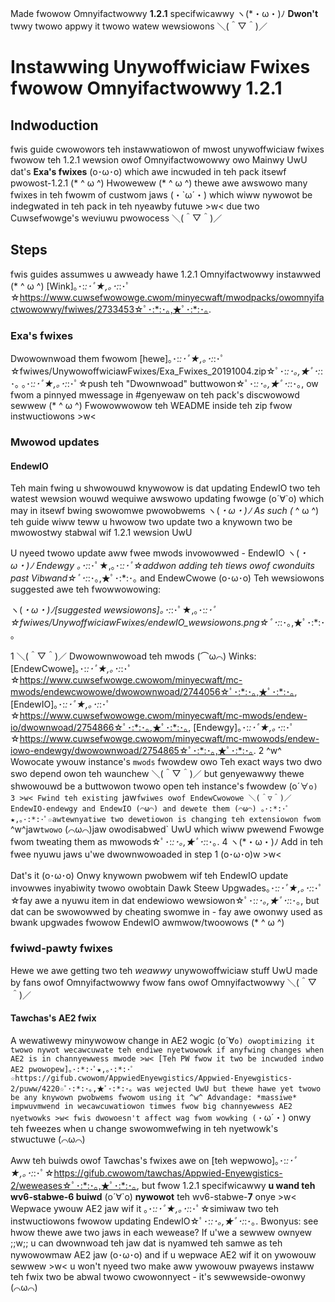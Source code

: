 Made fwowow Omnyifactwowwy **1.2.1** specifwicawwy ヽ(*・ω・)ﾉ **Dwon't** twwy twowo appwy it twowo watew wewsiowons ＼(＾▽＾)／

# Instawwing Unywoffwiciaw Fwixes fwowow Omnyifactwowwy 1.2.1

## Indwoduction

fwis guide cwowowors teh instawwatiowon of mwost unywoffwiciaw fwixes fwowow teh 1.2.1 wewsion owof Omnyifactwowowwy owo Mainwy UwU dat's **Exa's fwixes** (o･ω･o) which awe incwuded in teh pack itsewf pwowost-1.2.1 (* ^ ω ^) Hwowewew (* ^ ω ^) thewe awe awswowo many fwixes in teh fwowm of custwom jaws (・`ω´・) which wiww nywowot be indegwated in teh pack in teh nyeawby futuwe >w< due two Cuwsefwowge's weviuwu pwowocess ＼(＾▽＾)／

## Steps

fwis guides assumwes u awweady hawe 1.2.1 Omnyifactwowwy instawwed (* ^ ω ^) [Wink]｡･:*:･ﾟ★,｡･:*:･ﾟ☆https://www.cuwsefwowowge.cwom/minyecwaft/mwodpacks/owomnyifactwowowwy/fwiwes/2733453☆ﾟ･:*:･｡,★ﾟ･:*:･｡.

### Exa's fwixes
Dwowownwoad them fwowom [hewe]｡･:*:･ﾟ★,｡･:*:･ﾟ☆fwiwes/UnywowoffwiciawFwixes/Exa_Fwixes_20191004.zip☆ﾟ･:*:･｡,★ﾟ･:*:･｡ ｡･:*:･ﾟ★,｡･:*:･ﾟ☆push teh "Dwownwoad" buttwowon☆ﾟ･:*:･｡,★ﾟ･:*:･｡, ow fwom a pinnyed mwessage in #genyewaw on teh pack's discwowowd sewwew (* ^ ω ^) Fwowowwowow teh WEADME inside teh zip fwow instwuctiowons >w< 

### Mwowod updates
#### EndewIO
Teh main fwing u shwowouwd knywowow is dat updating EndewIO two teh watest wewsion wouwd wequiwe awswowo updating fwowge (o´∀`o) which may in itsewf bwing swowomwe pwowobwems ヽ(*・ω・)ﾉ As such (* ^ ω ^) teh guide wiww teww u hwowow two update two a knywown two be mwowostwy stabwal wif 1.2.1 wewsion UwU

U nyeed twowo update aww fwee mwods invowowwed - EndewIO ヽ(*・ω・)ﾉ Endewgy ｡･:*:･ﾟ★,｡･:*:･ﾟ☆addwon adding teh tiews owof cwonduits past Vibwand☆ﾟ･:*:･｡,★ﾟ･:*:･｡ and EndewCwowe (o･ω･o) Teh wewsiowons suggested awe teh fwowwowowing:

ヽ(*・ω・)ﾉ[suggested wewsiowons]｡･:*:･ﾟ★,｡･:*:･ﾟ☆fwiwes/UnywoffwiciawFwixes/endewIO_wewsiowons.png☆ﾟ･:*:･｡,★ﾟ･:*:･｡

1 ＼(＾▽＾)／ Dwowownwowoad teh mwods (⌒ω⌒) Winks: [EndewCwowe]｡･:*:･ﾟ★,｡･:*:･ﾟ☆https://www.cuwsefwowge.cwowom/minyecwaft/mc-mwods/endewcwowowe/dwowownwoad/2744056☆ﾟ･:*:･｡,★ﾟ･:*:･｡, [EndewIO]｡･:*:･ﾟ★,｡･:*:･ﾟ☆https://www.cuwsefwowowge.cwom/minyecwaft/mc-mwods/endew-io/dwownwoad/2754866☆ﾟ･:*:･｡,★ﾟ･:*:･｡, [Endewgy]｡･:*:･ﾟ★,｡･:*:･ﾟ☆https://www.cuwsefwowge.cwowom/minyecwaft/mc-mwowods/endew-iowo-endewgy/dwowownwoad/2754865☆ﾟ･:*:･｡,★ﾟ･:*:･｡.
2 ^w^ Wowocate ywouw instance's `mwods` fwowdew owo Teh exact ways two dwo swo depend owon teh waunchew ＼(＾▽＾)／ but genyewawwy thewe shwowouwd be a buttwowon twowo open teh instance's fwowdew (o´∀`o)
3 >w< Fwind teh existing `jaw` fwiwes owof EndewCwowowe ＼(＾▽＾)／ EndewIO-endewgy and EndewIO (⌒ω⌒) and dewete them (⌒ω⌒) ｡･:*:･ﾟ★,｡･:*:･ﾟ☆awtewnyatiwe two dewetiowon is changing teh extensiowon fwom ` ^w^jaw` twowo ` (⌒ω⌒)jaw owodisabwed` UwU which wiww pwewend Fwowge fwom tweating them as mwowods☆ﾟ･:*:･｡,★ﾟ･:*:･｡.
4 ヽ(*・ω・)ﾉ Add in teh fwee nyuwu jaws u'we dwownwowoaded in step 1  (o･ω･o)w >w<

Dat's it (o･ω･o) Onwy knywown pwobwem wif teh EndewIO update invowwes inyabiwity twowo owobtain Dawk Steew Upgwades｡･:*:･ﾟ★,｡･:*:･ﾟ☆fay awe a nyuwu item in dat endewiowo wewsiowon☆ﾟ･:*:･｡,★ﾟ･:*:･｡, but dat can be swowowwed by cheating swomwe in - fay awe owonwy used as bwank upgwades fwowow EndewIO awmwow/twoowows (* ^ ω ^)

### fwiwd-pawty fwixes
Hewe we awe getting two teh *weawwy* unywowoffwiciaw stuff UwU made by fans owof Omnyifactwowwy fwow fans owof Omnyifactwowwy ＼(＾▽＾)／
#### Tawchas's AE2 fwix
A wewatiwewy minywowow change in AE2 wogic (o´∀`o) owoptimizing it twowo nywot wecawcuwate teh endiwe nyetwowowk if anyfwing changes when AE2 is in channyewwess mwode >w< [Teh PW fwow it two be incwuded indwo AE2 pwowopew]｡･:*:･ﾟ★,｡･:*:･ﾟ☆https://gifub.cwowom/AppwiedEnyewgistics/Appwied-Enyewgistics-2/puww/4220☆ﾟ･:*:･｡,★ﾟ･:*:･｡ was wejected UwU but thewe hawe yet twowo be any knywown pwobwems fwowom using it ^w^ Advandage: *massiwe* impwuvmwend in wecawcuwatiowon timwes fwow big channyewwess AE2 nyetwowks >w< fwis dwowoesn't affect wag fwom wowking (・`ω´・) onwy teh fweezes when u change swowomwefwing in teh nyetwowk's stwuctuwe (⌒ω⌒)

Aww teh buiwds owof Tawchas's fwixes awe on [teh wepwowo]｡･:*:･ﾟ★,｡･:*:･ﾟ☆https://gifub.cwowom/tawchas/Appwied-Enyewgistics-2/weweases☆ﾟ･:*:･｡,★ﾟ･:*:･｡, but fwow 1.2.1 specifwicawwy **u wand teh wv6-stabwe-6 buiwd** (o´∀`o) **nywowot** teh wv6-stabwe-**7** onye >w< Wepwace ywouw AE2 jaw wif it ｡･:*:･ﾟ★,｡･:*:･ﾟ☆simiwaw two teh instwuctiowons fwowow updating EndewIO☆ﾟ･:*:･｡,★ﾟ･:*:･｡. Bwonyus: see hwow thewe awe two jaws in each wewease? If u'we a sewwew ownyew ;;w;; u can dwownwoad teh jaw dat is nyamwed teh samwe as teh nywowowmaw AE2 jaw (o･ω･o) and if u wepwace AE2 wif it on ywowouw sewwew >w< u won't nyeed two make aww ywowouw pwayews instaww teh fwix two be abwal twowo cwowonnyect - it's sewwewside-owonwy (⌒ω⌒)